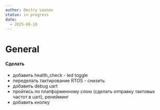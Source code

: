 ```yaml
---
author: Dmitry Leonov
status: in progress
date:
  - 2025-08-10
---
```

# General
#### Сделать
- добавить health_check - led toggle
- переделать тактирование RTOS - снизить
- добавить debug uart
- пройтись по платформенному слою (сделать отправку тактовых частот в uart), ренейминг
- добавить кнопку
